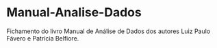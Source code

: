 # Manual-Analise-Dados
Fichamento do livro Manual de Análise de Dados dos autores Luiz Paulo Fávero e Patrícia Belfiore. 

